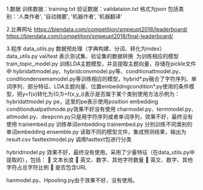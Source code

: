 1.数据
训练数据：training.txt
验证数据：validataion.txt
格式为json
包括类别：'人类作者', '自动摘要', '机器作者', '机器翻译'

2.比赛网址
https://biendata.com/competition/smpeupt2018/leaderboard/
https://biendata.com/competition/smpeupt2018/final-leaderboard/

3.程序
data_utils.py   数据预处理（字典构建、分词、转化为index）
​    data_utils.py   val/test    表示测试集、验证集的数据转换
​    为训练相应的模型
train_topic_model.py    训练LDA主题模型，并且提取主题向量，存储在pickle文件中
hybridattmodel.py、hybridconvmodel.py等、conditionattmodel.py、conditiondensemamodel.py等
​    训练相应的模型，hybrid*.py融合了字符序列、单词序列、部分特征、LDA主题向量、位置embedding
​    condition*.py使用的条件模型，把y=f(x)转化为{0,1}=f(x,y_i)表示是否属于某个类别
​    使用方法示例为：hybridattmodel.py pe，这里的pe表示使用position embedding
conditiondualpathmode.py效果不好没有使用
charmodel.py、termmodel.py、attmodel.py、deepcnn.py只是用字符序列或者单词序列，效果不好，最终没有使用
trainembed.py   训练单词embedding
trainembed.py   分别训练不同类别的单词embedding
ensemble.py 读取不同的模型文件，集成预测结果，输出为result.csv
fasttextmodel.py    调用fasttext包进行分类


hybridmodel.py  效果不好，最终没有使用。采用了少量特征（在data_utils.py中提取的），包括：
	文本长度
	英文、数字、其他字符数量
	英文、数字、其他字符占总字符比例
	是否包含URL

hanmodel.py、Hpooling.py由于效果不好，没有使用。
